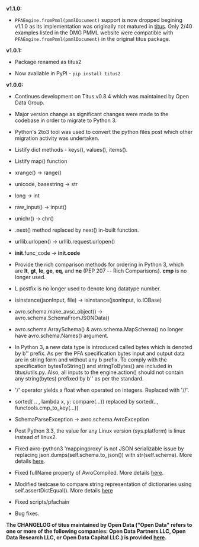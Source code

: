 **v1.1.0:**

  * `PFAEngine.fromPmml(pmmlDocument)` support is now dropped begining v1.1.0 as its implementation was originally not matured in [titus](https://github.com/opendatagroup/hadrian). Only 2/40 examples listed in the DMG PMML website were compatible with `PFAEngine.fromPmml(pmmlDocument)` in the original titus package.

**v1.0.1:**

  * Package renamed as titus2

  * Now available in PyPI - `pip install titus2`

**v1.0.0:**

  * Continues development on Titus v0.8.4 which was maintained by Open Data Group.

  * Major version change as significant changes were made to the codebase in order to migrate to Python 3.

  *  Python's 2to3 tool was used to convert the python files post which other migration activity was undertaken.

  * Listify dict methods - keys(), values(), items().

  * Listify map() function

  * xrange() -> range()

  * unicode, basestring -> str 
  
  * long -> int 

  * raw_input() -> input()

  * unichr() -> chr()

  * .next() method replaced by next() in-built function.

  * urllib.urlopen() -> urllib.request.urlopen()

  * __init__.func_code  -> __init__.__code__

  * Provide the rich comparison methods for ordering in Python 3, which are __lt__, __gt__, __le__, __ge__, __eq__, and __ne__ (PEP 207 -- Rich Comparisons). __cmp__ is no longer used.

  * L postfix is no longer used to denote long datatype number.

  * isinstance(jsonInput, file) -> isinstance(jsonInput, io.IOBase)

  * avro.schema.make_avsc_object() -> avro.schema.SchemaFromJSONData()

  * avro.schema.ArraySchema() & avro.schema.MapSchema() no longer have avro.schema.Names() argument.

  * In Python 3, a new data type is introduced called bytes which is denoted by b'' prefix. As per the PFA specification bytes input and output data are in string form and without any b prefix. To comply with the specification bytesToString() and stringToBytes() are included in titus/utils.py. Also, all inputs to the engine.action() should not contain any string(bytes) prefixed by b'' as per the standard.

  * '/' operator yields a float when operated on integers. Replaced with '//'.

  * sorted( .. , lambda x, y: compare(...)) replaced by sorted(.., functools.cmp_to_key(...)) 

  * SchemaParseException -> avro.schema.AvroException

  * Post Python 3.3, the value for any Linux version (sys.platform) is linux instead of linux2.

  * Fixed avro-python3 'mappingproxy' is not JSON serializable issue by replacing json.dumps(self.schema.to_json()) with str(self.schema). More details [here](https://github.com/animator/python3-titus/commit/a82a981f245fac9a7363b9abbde1f0977dd612ff).

  * Fixed fullName property of AvroCompiled. More details [here](https://github.com/animator/python3-titus/commit/95befe35a5d1dc3050e3ec1c3824e61a7a7e1289).

  * Modified testcase to compare string representation of dictionaries using self.assertDictEqual(). More details [here](https://github.com/animator/python3-titus/commit/3be5bafed38db8baa33b5d4dd11ae0e298d25172) 

  * Fixed scripts/pfachain

  * Bug fixes.

 
**The CHANGELOG of titus maintained by Open Data ("Open Data" refers to one or more of the following companies: Open Data Partners LLC, Open Data Research LLC, or Open Data Capital LLC.) is provided [here](https://github.com/opendatagroup/hadrian/blob/master/CHANGELOG.md).**
